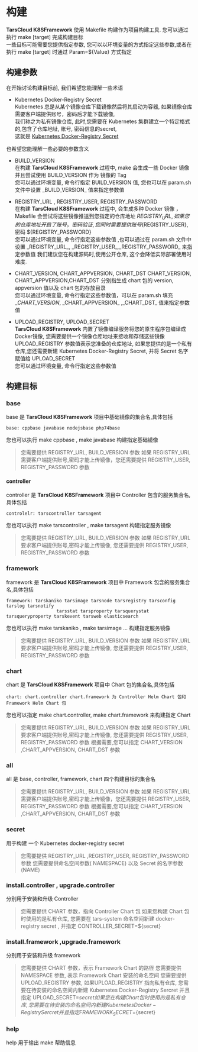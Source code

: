 # 构建

**TarsCloud K8SFramework** 使用 Makefile 构建作为项目构建工具. 您可以通过执行 make [target] 完成构建目标  
一些目标可能需要您提供指定参数, 您可以以环境变量的方式指定这些参数,或者在执行 make [target] 时通过 Param=${Value} 方式指定

## 构建参数

在开始讨论构建目标前, 我们希望您能理解一些术语

+ Kubernetes Docker-Registry Secret  
  Kubernetes 总是从某个镜像仓库下载镜像然后将其启动为容器, 如果镜像仓库需要客户端提供账号，密码后才能下载镜像,  
  我们称之为私有镜像仓库, 此时,您需要在 Kubernetes 集群建立一个特定格式的,包含了仓库地址, 账号, 密码信息的secret,  
  这就是 [Kubernetes Docker-Registry Secret](https://kubernetes.io/zh/docs/tasks/configure-pod-container/pull-image-private-registry)

也希望您能理解一些必要的参数含义

+ BUILD_VERSION  
  在构建 **TarsCloud K8SFramework** 过程中, make 会生成一些 Docker 镜像并且尝试使用 BUILD_VERSION 作为 镜像的 Tag  
  您可以通过环境变量, 命令行指定 BUILD_VERSION 值, 您也可以在 param.sh 文件中设置 \_BUILD_VERSION_ 值来指定参数值


+ REGISTRY_URL , REGISTRY_USER, REGISTRY_PASSWORD  
  在构建 **TarsCloud K8SFramework** 过程中, 会生成多种 Docker 镜像 ，Makefile 会尝试将这些镜像推送到您指定的仓库地址 ${REGISTRY_URL},  
  如果您的仓库地址开启了账号，密码验证, 您同时需要提供 账号${REGISTRY_USER}, 密码 ${REGISTRY_PASSWORD}  
  您可以通过环境变量, 命令行指定这些参数值 ,也可以通过在 param.sh 文件中设置 \_REGISTRY_URL_, \_REGISTRY_USER_,\_REGISTRY_PASSWORD_ 来指定参数值
  我们建议您在构建源码时,使用公开仓库, 这个会降低实际部署使用时难度.


+ CHART_VERSION, CHART_APPVERSION, CHART_DST
  CHART_VERSION, CHART_APPVERSION,CHART_DST 分别指生成 chart 包的 version, appversion 值以及 chart 包的存放目录  
  您可以通过环境变量, 命令行指定这些参数值，可以在 param.sh 填充 \__CHART_VERSION_, \_CHART_APPVERSION_ ,\_CHART_DST_ 值来指定参数值

+ UPLOAD_REGISTRY, UPLOAD_SECRET  
  **TarsCloud K8SFramework** 内置了镜像编译服务将您的原生程序包编译成 Docker镜像, 您需要提供一个镜像仓库地址来接收和存储这些镜像  
  UPLOAD_REGISTRY 参数值表示您准备的仓库地址, 如果您提供的是一个私有仓库,您还需要新建 Kubernetes Docker-Registry Secret, 并将 Secret 名字赋值给 UPLOAD_SECRET  
  您可以通过环境变量, 命令行指定这些参数值

## 构建目标

### base

base 是 **TarsCloud K8SFramework** 项目中基础镜像的集合名,具体包括

```
base: cppbase javabase nodejsbase php74base
```

您也可以执行 make cppbase , make javabase 构建指定基础镜像

> 您需要提供 REGISTRY_URL, BUILD_VERSION 参数
> 如果 REGISTRY_URL 需要客户端提供账号,密码才能上传镜像，您还需要提供 REGISTRY_USER, REGISTRY_PASSWORD 参数

#### controller

controller 是 **TarsCloud K8SFramework** 项目中 Controller 包含的服务集合名,具体包括

```
controlelr: tarscontroller tarsagent
```

您也可以执行 make tarscontroller , make tarsagent 构建指定服务镜像
> 您需要提供 REGISTRY_URL, BUILD_VERSION 参数
> 如果 REGISTRY_URL 要求客户端提供账号,密码才能上传镜像, 您还需要提供 REGISTRY_USER, REGISTRY_PASSWORD 参数

### framework

framework 是 **TarsCloud K8SFramework** 项目中 Framework 包含的服务集合名,具体包括

```
framework: tarskaniko tarsimage tarsnode tarsregistry tarsconfig tarslog tarsnotify
				   tarsstat tarsproperty tarsquerystat tarsqueryproperty tarskevent tarsweb elasticsearch
```

您也可以执行 make tarskaniko , make tarsimage ... 构建指定服务镜像

> 您需要提供 REGISTRY_URL, BUILD_VERSION 参数
> 如果 REGISTRY_URL 要求客户端提供账号,密码才能上传镜像, 您还需要提供 REGISTRY_USER, REGISTRY_PASSWORD 参数

### chart

chart 是 **TarsCloud K8SFramework** 项目中 Chart 包的集合名,具体包括

```
chart: chart.controller chart.framework 为 Controller Helm Chart 包和Framework Helm Chart 包 
```

您也可以指定 make chart.controller, make chart.framework 来构建指定 Chart

> 您需要提供 REGISTRY_URL, BUILD_VERSION 参数
> 如果 REGISTRY_URL 要求客户端提供账号,密码才能上传镜像, 您还需要提供 REGISTRY_USER, REGISTRY_PASSWORD 参数
> 根据需要,您可以指定 CHART_VERSION ,CHART_APPVERSION, CHART_DST 参数

### all

all 是 base, controller, framework, chart 四个构建目标的集合名

> 您需要提供 REGISTRY_URL, BUILD_VERSION 参数
> 如果 REGISTRY_URL 需要客户端提供账号,密码才能上传镜像，您还需要提供 REGISTRY_USER, REGISTRY_PASSWORD 参数
> 根据需要,您可以指定 CHART_VERSION ,CHART_APPVERSION, CHART_DST 参数

### secret

用于构建 一个 Kubernetes docker-registry secret
> 您需要提供 REGISTRY_URL ,REGISTRY_USER, REGISTRY_PASSWORD 参数
> 您需要提供命名空间参数( NAMESPACE) 以及 Secret 的名字参数(NAME)

### install.controller , upgrade.controller

分别用于安装和升级 Controller
> 您需要提供 CHART 参数，指向 Controller Chart 包
> 如果您构建 Chart 包时使用的是私有仓库, 您需要在 tars-system 命名空间新建 docker-registry secret , 并指定 CONTROLLER_SECRET=${secret}

### install.framework ,upgrade.framework

分别用于安装和升级 framework
> 您需要提供 CHART 参数，表示 Framework Chart 的路径
> 您需要提供 NAMESPACE 参数, 表示 Framework Chart 安装的命名空间
> 您需要提供 UPLOAD_REGISTRY 参数, 如果UPLOAD_REGISTRY 指向私有仓库, 您需要在待安装的命名空间内新建 Kubernetes Docker-Registry Sercret 并且指定 UPLOAD_SECRET=${secret}  
> 如果您在构建 Chart 包时使用的是私有仓库, 您需要在待安装的命名空间内新建 Kubernetes Docker-Registry Sercret 并且指定 FRAMEWORK_SECRET=${secret}

### help

help 用于输出 make 帮助信息